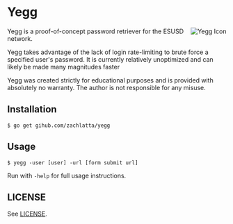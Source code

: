 # Yegg

<img src="http://i.imgur.com/rPVZlqa.png" alt="Yegg Icon" align="right">
Yegg is a proof-of-concept password retriever for the ESUSD network.

Yegg takes advantage of the lack of login rate-limiting to brute force a
specified user's password. It is currently relatively unoptimized and can
likely be made many magnitudes faster

Yegg was created strictly for educational purposes and is provided with
absolutely no warranty. The author is not responsible for any misuse.

## Installation

    $ go get gihub.com/zachlatta/yegg

## Usage

    $ yegg -user [user] -url [form submit url]

Run with `-help` for full usage instructions.

## LICENSE

See [LICENSE](LICENSE).
